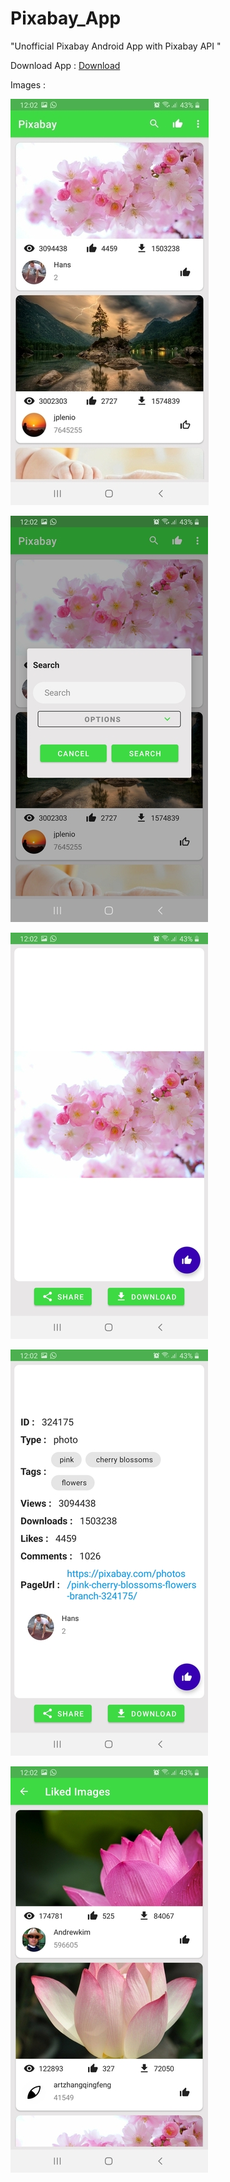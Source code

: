 # Pixabay_App
"Unofficial Pixabay Android App with Pixabay API "

Download App : [Download](https://github.com/Rams01010010/Pixabay_App/blob/master/app/release/app-release.apk?raw=true)

Images : 

![Home page](https://github.com/Rams01010010/Pixabay_App/blob/master/app/AppImage_1.jpg?raw=true)

![Search Page](https://github.com/Rams01010010/Pixabay_App/blob/master/app/AppImage_2.jpg?raw=true)

![Detailed View](https://github.com/Rams01010010/Pixabay_App/blob/master/app/AppImage_3.jpg?raw=true)

![Detailed View](https://github.com/Rams01010010/Pixabay_App/blob/master/app/AppImage_4.jpg?raw=true)

![Liked Images](https://github.com/Rams01010010/Pixabay_App/blob/master/app/AppImage_5.jpg?raw=true)
